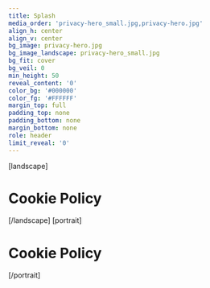 ```yaml
---
title: Splash
media_order: 'privacy-hero_small.jpg,privacy-hero.jpg'
align_h: center
align_v: center
bg_image: privacy-hero.jpg
bg_image_landscape: privacy-hero_small.jpg
bg_fit: cover
bg_veil: 0
min_height: 50
reveal_content: '0'
color_bg: '#000000'
color_fg: '#FFFFFF'
margin_top: full
padding_top: none
padding_bottom: none
margin_bottom: none
role: header
limit_reveal: '0'
---
```


[landscape]
# Cookie Policy
[/landscape]
[portrait]
# Cookie Policy
[/portrait]

